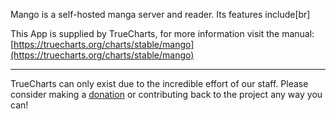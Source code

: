 Mango is a self-hosted manga server and reader. Its features include[br]   

This App is supplied by TrueCharts, for more information visit the manual: [https://truecharts.org/charts/stable/mango](https://truecharts.org/charts/stable/mango)

---

TrueCharts can only exist due to the incredible effort of our staff.
Please consider making a [donation](https://truecharts.org/sponsor) or contributing back to the project any way you can!

